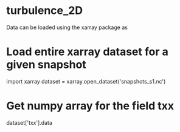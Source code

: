 # turbulence_2D

Data can be loaded using the xarray package as

# Load entire xarray dataset for a given snapshot
import xarray
dataset = xarray.open_dataset('snapshots_s1.nc')

# Get numpy array for the field txx
dataset['txx'].data
